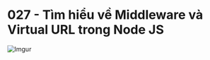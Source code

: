 # 027 - Tìm hiểu về Middleware và Virtual URL trong Node JS

![Imgur](https://i.imgur.com/07PTbXI.png)  